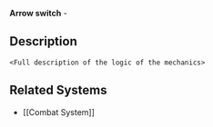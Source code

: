 **Arrow switch**  - 

## Description
`<Full description of the logic of the mechanics>`

## Related Systems
- [[Combat System]]